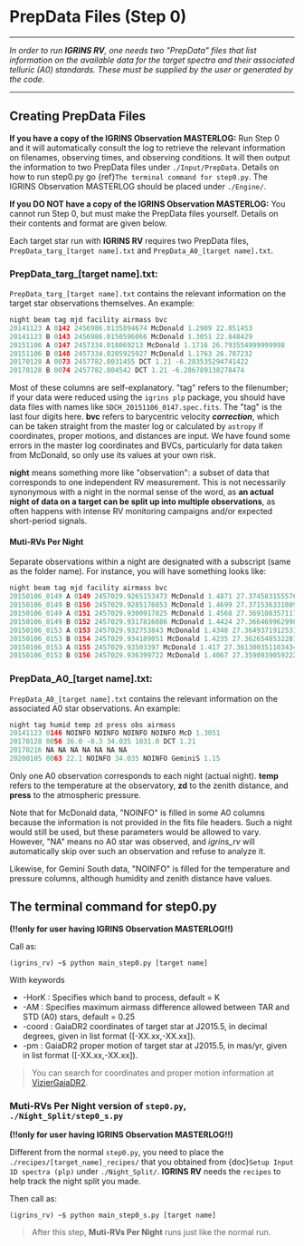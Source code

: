 # PrepData Files (Step 0)

***

*In order to run **IGRINS RV**, one needs two "PrepData" files that list information on the available data for the target spectra and their associated telluric (A0) standards. These must be supplied by the user or generated by the code.*

***

## Creating PrepData Files

**If you have a copy of the IGRINS Observation MASTERLOG:** Run Step 0 and it will automatically consult the log to retrieve the relevant information on filenames, observing times, and observing conditions. It will then output the information to two PrepData files under `./Input/PrepData`. Details on how to run step0.py go {ref}`The terminal command for step0.py`. The IGRINS Observation MASTERLOG should be placed under `./Engine/`.

**If you DO NOT have a copy of the IGRINS Observation MASTERLOG:** You cannot run Step 0, but must make the PrepData files yourself. Details on their contents and format are given below.

Each target star run with **IGRINS RV** requires two PrepData files, `PrepData_targ_[target name].txt` and `PrepData_A0_[target name].txt`. 

### PrepData_targ_[target name].txt:
`PrepData_targ_[target name].txt` contains the relevant information on the target star observations themselves. An example:

```python
night beam tag mjd facility airmass bvc
20141123 A 0142 2456986.0135894674 McDonald 1.2989 22.851453
20141123 B 0143 2456986.0150596066 McDonald 1.3051 22.848429
20151106 A 0147 2457334.018069213 McDonald 1.1716 26.793554999999998
20151106 B 0148 2457334.0205925927 McDonald 1.1763 26.787232
20170128 A 0073 2457782.8031455 DCT 1.21 -6.283535294741422
20170128 B 0074 2457782.804542 DCT 1.21 -6.286789138278474
```

Most of these columns are self-explanatory. "tag" refers to the filenumber; if your data were reduced using the `igrins plp` package, you should have data files with names like `SDCH_20151106_0147.spec.fits`. The "tag" is the last four digits here. **bvc** refers to barycentric velocity ***correction***, which can be taken straight from the master log or calculated by `astropy` if coordinates, proper motions, and distances are input. We have found some errors in the master log coordinates and BVCs, particularly for data taken from McDonald, so only use its values at your own risk.

**night** means something more like "observation": a subset of data that corresponds to one independent RV measurement. This is not necessarily synonymous with a night in the normal sense of the word, as **an actual night of data on a target can be split up into multiple observations**, as often happens with intense RV monitoring campaigns and/or expected short-period signals. 

#### Muti-RVs Per Night
Separate observations within a night are designated with a subscript (same as the folder name). For instance, you will have something looks like:

```python
night beam tag mjd facility airmass bvc
20150106_0149 A 0149 2457029.9265153473 McDonald 1.4871 27.3745831555766
20150106_0149 B 0150 2457029.9285176853 McDonald 1.4699 27.37153633180943
20150106_0149 A 0151 2457029.9300917825 McDonald 1.4568 27.36910835711791
20150106_0149 B 0152 2457029.9317816086 McDonald 1.4424 27.36646996299804
20150106_0153 A 0153 2457029.932753843 McDonald 1.4348 27.364937191253112
20150106_0153 B 0154 2457029.934189051 McDonald 1.4235 27.36265485322817
20150106_0153 A 0155 2457029.93503397 McDonald 1.417 27.361300351103434
20150106_0153 B 0156 2457029.936399722 McDonald 1.4067 27.359093905922283
```



### PrepData_A0_[target name].txt:
`PrepData_A0_[target name].txt` contains the relevant information on the associated A0 star observations. An example:

```python
night tag humid temp zd press obs airmass
20141123 0146 NOINFO NOINFO NOINFO NOINFO McD 1.3051
20170128 0056 36.0 -0.3 34.035 1031.0 DCT 1.21
20170216 NA NA NA NA NA NA NA
20200105 0063 22.1 NOINFO 34.035 NOINFO GeminiS 1.15
```

Only one A0 observation corresponds to each night (actual night). **temp** refers to the temperature at the observatory, **zd** to the zenith distance, and **press** to the atmospheric pressure. 

Note that for McDonald data, "NOINFO" is filled in some A0 columns because the information is not provided in the fits file headers. Such a night would still be used, but these parameters would be allowed to vary. However, "NA" means no A0 star was observed, and *igrins_rv* will automatically skip over such an observation and refuse to analyze it. 

Likewise, for Gemini South data, "NOINFO" is filled for the temperature and pressure columns, although humidity and zenith distance have values.

## The terminal command for step0.py 
**(!!only for user having IGRINS Observation MASTERLOG!!)**

Call as:
```shell
(igrins_rv) ~$ python main_step0.py [target name]
```

With keywords
* -HorK : Specifies which band to process, default = K 
* -AM : Specifies maximum airmass difference allowed between TAR and STD (A0) stars, default = 0.25 
* -coord : GaiaDR2 coordinates of target star  at J2015.5, in decimal degrees, given in list format ([-XX.xx,-XX.xx]). 
* -pm : GaiaDR2 proper motion of target star  at J2015.5, in mas/yr, given in list format ([-XX.xx,-XX.xx]). 

>You can search for coordinates and proper motion information at [VizierGaiaDR2](https://vizier.u-strasbg.fr/viz-bin/VizieR-3?-source=I/345/gaia2&-out.max=50&-out.form=HTML%20Table&-out.add=_r&-out.add=_RAJ,_DEJ&-sort=_r&-oc.form=sexa).


### **Muti-RVs Per Night** version of `step0.py`, `./Night_Split/step0_s.py`
**(!!only for user having IGRINS Observation MASTERLOG!!)**

Different from the normal `step0.py`, you need to place the `./recipes/[target_name]_recipes/` that you obtained from {doc}`Setup Input 1D spectra (plp)` under `./Night_Split/`. **IGRINS RV** needs the `recipes` to help track the night split you made.

Then call as:
```shell
(igrins_rv) ~$ python main_step0_s.py [target name]
```

> After this step, **Muti-RVs Per Night** runs just like the normal run.


